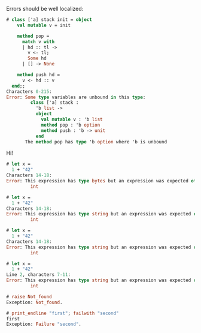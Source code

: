 Errors should be well localized:

```ocaml version<4.08
# class ['a] stack init = object
    val mutable v = init

    method pop =
      match v with
      | hd :: tl ->
        v <- tl;
        Some hd
      | [] -> None

    method push hd =
      v <- hd :: v
  end;;
Characters 0-215:
Error: Some type variables are unbound in this type:
         class ['a] stack :
           'b list ->
           object
             val mutable v : 'b list
             method pop : 'b option
             method push : 'b -> unit
           end
       The method pop has type 'b option where 'b is unbound
```

Hi!


```ocaml version=4.02
# let x =
  1 + "42"
Characters 14-18:
Error: This expression has type bytes but an expression was expected of type
         int
```

```ocaml version=4.06
# let x =
  1 + "42"
Characters 14-18:
Error: This expression has type string but an expression was expected of type
         int
```

```ocaml version=4.07
# let x =
  1 + "42"
Characters 14-18:
Error: This expression has type string but an expression was expected of type
         int
```

```ocaml version>=4.08
# let x =
  1 + "42"
Line 2, characters 7-11:
Error: This expression has type string but an expression was expected of type
         int
```

```ocaml non-deterministic=output
# raise Not_found
Exception: Not_found.
```

```ocaml
# print_endline "first"; failwith "second"
first
Exception: Failure "second".
```
